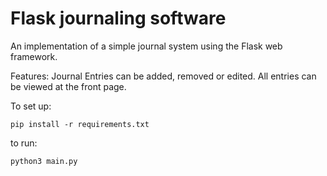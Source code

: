 # Flask journaling software
 An implementation of a simple journal system using the Flask web framework.
  
 Features:
 Journal Entries can be added, removed or edited. All entries can be viewed at the front page.

 To set up:
 ```
 pip install -r requirements.txt
 ```

 to run:
 ```
 python3 main.py
 ```

